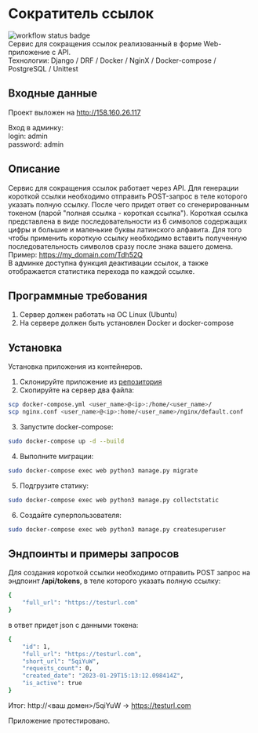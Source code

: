 # Сократитель ссылок
![workflow status badge](https://github.com/okazivaetsya/link_shortener/actions/workflows/main.yml/badge.svg?event=push)  
Сервис для сокращения ссылок реализованный в форме Web-приложение с API.  
Технологии: Django / DRF / Docker / NginX / Docker-compose / PostgreSQL / Unittest

## Входные данные
Проект выложен на http://158.160.26.117

Вход в админку:  
login: admin  
password: admin  

## Описание
Сервис для сокращения ссылок работает через API. Для генерации короткой ссылки необходимо отправить POST-запрос в теле которого указать полную ссылку. После чего придет ответ со сгенерированным токеном (парой "полная ссылка - короткая ссылка"). Короткая ссылка представлена в виде последовательности из 6 символов содержащих цифры и большие и маленькие буквы латинского алфавита. Для того чтобы применить короткую ссылку необходимо вставить полученную последовательность символов сразу после знака вашего домена. Пример: https://my_domain.com/Tdh52Q  
В админке доступна функция деактивации ссылок, а также отображается статистика перехода по каждой ссылке.

## Программные требования
1) Сервер должен работать на ОС Linux (Ubuntu)
2) На сервере должен быть установлен Docker и docker-compose

## Установка
Установка приложения из контейнеров.
1) Склонируйте приложение из [репозитория](https://github.com/okazivaetsya/link_shortener.git)
2) Скопируйте на сервер два файла:
```bash
scp docker-compose.yml <user_name>@<ip>:/home/<user_name>/
scp nginx.conf <user_name>@<ip>:home/<user_name>/nginx/default.conf
```

3) Запустите docker-compose:
```bash
sudo docker-compose up -d --build
```

4) Выполните миграции:
```bash
sudo docker-compose exec web python3 manage.py migrate
```

5) Подгрузите статику:
```bash
sudo docker-compose exec web python3 manage.py collectstatic
```

6) Создайте суперпользователя:
```bash
sudo docker-compose exec web python3 manage.py createsuperuser
```

## Эндпоинты и примеры запросов
Для создания короткой ссылки необходимо отправить POST запрос на эндпоинт **/api/tokens**, в теле которого указать полную ссылку:
```bash
{
    "full_url": "https://testurl.com"
}
```
в ответ придет json с данными токена:
```bash
{
    "id": 1,
    "full_url": "https://testurl.com",
    "short_url": "5qiYuW",
    "requests_count": 0,
    "created_date": "2023-01-29T15:13:12.098414Z",
    "is_active": true
}
```
Итог: http://<ваш домен>/5qiYuW -> https://testurl.com

Приложение протестировано.

